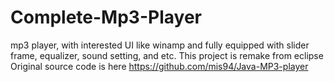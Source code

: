# Complete-Mp3-Player
mp3 player, with interested UI like winamp and fully equipped with slider frame, equalizer, sound setting, and etc.
This project is remake from eclipse 
Original source code is here https://github.com/mis94/Java-MP3-player

